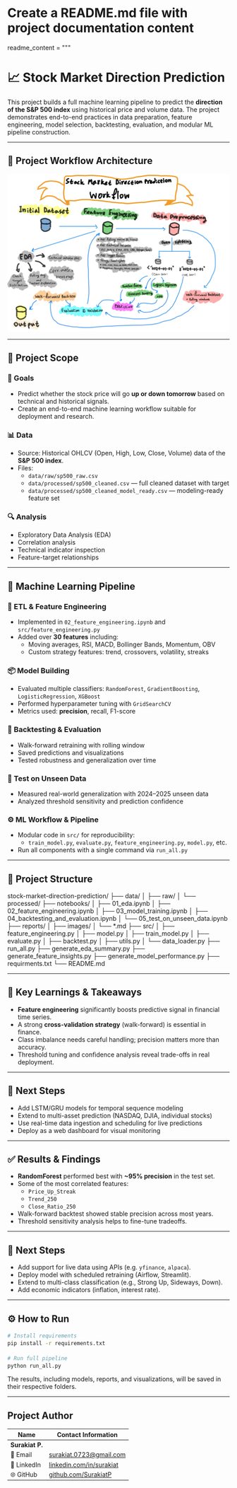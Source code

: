 # Create a README.md file with project documentation content
readme_content = """
# 📈 Stock Market Direction Prediction

This project builds a full machine learning pipeline to predict the **direction of the S&P 500 index** using historical price and volume data. The project demonstrates end-to-end practices in data preparation, feature engineering, model selection, backtesting, evaluation, and modular ML pipeline construction.

---
## 🧱 Project Workflow Architecture

![alt text](project_structure.png)

---
## 🧠 Project Scope

### 🎯 Goals
- Predict whether the stock price will go **up or down tomorrow** based on technical and historical signals.
- Create an end-to-end machine learning workflow suitable for deployment and research.

### 📊 Data
- Source: Historical OHLCV (Open, High, Low, Close, Volume) data of the **S&P 500 index**.
- Files:
  - `data/raw/sp500_raw.csv`
  - `data/processed/sp500_cleaned.csv` — full cleaned dataset with target
  - `data/processed/sp500_cleaned_model_ready.csv` — modeling-ready feature set

### 🔍 Analysis
- Exploratory Data Analysis (EDA)
- Correlation analysis
- Technical indicator inspection
- Feature-target relationships

---

## 🧩 Machine Learning Pipeline

### 🔨 ETL & Feature Engineering
- Implemented in `02_feature_engineering.ipynb` and `src/feature_engineering.py`
- Added over **30 features** including:
  - Moving averages, RSI, MACD, Bollinger Bands, Momentum, OBV
  - Custom strategy features: trend, crossovers, volatility, streaks

### 📦 Model Building
- Evaluated multiple classifiers: `RandomForest`, `GradientBoosting`, `LogisticRegression`, `XGBoost`
- Performed hyperparameter tuning with `GridSearchCV`
- Metrics used: **precision**, recall, F1-score

### 🔁 Backtesting & Evaluation
- Walk-forward retraining with rolling window
- Saved predictions and visualizations
- Tested robustness and generalization over time

### 🧪 Test on Unseen Data
- Measured real-world generalization with 2024–2025 unseen data
- Analyzed threshold sensitivity and prediction confidence

### ⚙️ ML Workflow & Pipeline
- Modular code in `src/` for reproducibility:
  - `train_model.py`, `evaluate.py`, `feature_engineering.py`, `model.py`, etc.
- Run all components with a single command via `run_all.py`

---

## 📁 Project Structure
stock-market-direction-prediction/ 
├── data/ 
│ ├── raw/
│ └── processed/
├── notebooks/ 
│ ├── 01_eda.ipynb 
│ ├── 02_feature_engineering.ipynb 
│ ├── 03_model_training.ipynb 
│ ├── 04_backtesting_and_evaluation.ipynb 
│ └── 05_test_on_unseen_data.ipynb 
├── reports/ 
│ ├── images/ 
│ └── *.md 
├── src/ 
│ ├── feature_engineering.py 
│ ├── model.py 
│ ├── train_model.py 
│ ├── evaluate.py 
│ ├── backtest.py 
│ ├── utils.py 
│ └── data_loader.py 
├── run_all.py 
├── generate_eda_summary.py
├── generate_feature_insights.py
├── generate_model_performance.py
├── requirments.txt
└── README.md

---

## 📌 Key Learnings & Takeaways

- **Feature engineering** significantly boosts predictive signal in financial time series.
- A strong **cross-validation strategy** (walk-forward) is essential in finance.
- Class imbalance needs careful handling; precision matters more than accuracy.
- Threshold tuning and confidence analysis reveal trade-offs in real deployment.

---

## 🚀 Next Steps

- Add LSTM/GRU models for temporal sequence modeling
- Extend to multi-asset prediction (NASDAQ, DJIA, individual stocks)
- Use real-time data ingestion and scheduling for live predictions
- Deploy as a web dashboard for visual monitoring

---

## ✅ Results & Findings

- **RandomForest** performed best with **~95% precision** in the test set.
- Some of the most correlated features:
  - `Price_Up_Streak`
  - `Trend_250`
  - `Close_Ratio_250`
- Walk-forward backtest showed stable precision across most years.
- Threshold sensitivity analysis helps to fine-tune tradeoffs.

---

## 🧭 Next Steps

- Add support for live data using APIs (e.g. `yfinance`, `alpaca`).
- Deploy model with scheduled retraining (Airflow, Streamlit).
- Extend to multi-class classification (e.g., Strong Up, Sideways, Down).
- Add economic indicators (inflation, interest rate).

---

## ⚙️ How to Run

```bash
# Install requirements
pip install -r requirements.txt

# Run full pipeline
python run_all.py
```

The results, including models, reports, and visualizations, will be saved in their respective folders.

---

## Project Author

| Name           | Contact Information                                                  |
|----------------|----------------------------------------------------------------------|
| **Surakiat P.** |                                                                      |
| 📧 Email       | [surakiat.0723@gmail.com](mailto:surakiat.0723@gmail.com)   |
| 🔗 LinkedIn    | [linkedin.com/in/surakiat](https://www.linkedin.com/in/surakiat-kansa-ard-171942351/)     |
| 🌐 GitHub      | [github.com/SurakiatP](https://github.com/SurakiatP)                 |
